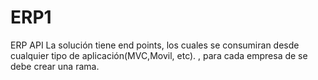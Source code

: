 # ERP1
ERP API
La solución tiene end points, los cuales se consumiran desde cualquier tipo de aplicación(MVC,Movil, etc). , para cada empresa de se debe crear una rama.
